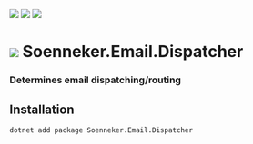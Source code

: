 ﻿[![](https://img.shields.io/nuget/v/soenneker.email.dispatcher.svg?style=for-the-badge)](https://www.nuget.org/packages/soenneker.email.dispatcher/)
[![](https://img.shields.io/github/actions/workflow/status/soenneker/soenneker.email.dispatcher/publish-package.yml?style=for-the-badge)](https://github.com/soenneker/soenneker.email.dispatcher/actions/workflows/publish-package.yml)
[![](https://img.shields.io/nuget/dt/soenneker.email.dispatcher.svg?style=for-the-badge)](https://www.nuget.org/packages/soenneker.email.dispatcher/)

# ![](https://user-images.githubusercontent.com/4441470/224455560-91ed3ee7-f510-4041-a8d2-3fc093025112.png) Soenneker.Email.Dispatcher
### Determines email dispatching/routing

## Installation

```
dotnet add package Soenneker.Email.Dispatcher
```
